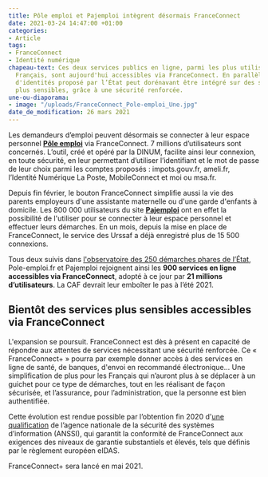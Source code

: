 ```yaml
---
title: Pôle emploi et Pajemploi intègrent désormais FranceConnect
date: 2021-03-24 14:47:00 +01:00
categories:
- Article
tags:
- FranceConnect
- Identité numérique
chapeau-text: Ces deux services publics en ligne, parmi les plus utilisés par les
  Français, sont aujourd'hui accessibles via FranceConnect. En parallèle, le fédérateur
  d'identités proposé par l’État peut dorénavant être intégré sur des sites de démarches
  plus sensibles, grâce à une sécurité renforcée.
une-ou-diaporama:
- image: "/uploads/FranceConnect_Pole-emploi_Une.jpg"
date_de_modification: 26 mars 2021
---
```


Les demandeurs d’emploi peuvent désormais se connecter à leur espace personnel [**Pôle emploi**](https://www.pole-emploi.fr/accueil/ "Pôle emploi - Lien externe") via FranceConnect. 7 millions d’utilisateurs sont concernés. L’outil, créé et opéré par la DINUM, facilite ainsi leur connexion, en toute sécurité, en leur permettant d’utiliser l’identifiant et le mot de passe de leur choix parmi les comptes proposés : impots.gouv.fr, ameli.fr, l’Identité Numérique La Poste, MobileConnect et moi ou msa.fr. 

Depuis fin février, le bouton FranceConnect simplifie aussi la vie des parents employeurs d'une assistante maternelle ou d'une garde d'enfants à domicile. Les 800&nbsp;000 utilisateurs du site [**Pajemploi**](https://www.pajemploi.urssaf.fr "Pajemploi - Lien externe") ont en effet la possibilité de l'utiliser pour se connecter à leur espace personnel et effectuer leurs démarches. En un mois, depuis la mise en place de FranceConnect, le service des Urssaf a déjà enregistré plus de 15&nbsp;500 connexions. 

Tous deux suivis dans [l'observatoire des 250 démarches phares de l’État](https://observatoire.numerique.gouv.fr/observatoire/ "l'observatoire des 250 démarches phares de l’État - Lien externe"), Pole-emploi.fr et Pajemploi rejoignent ainsi les **900 services en ligne accessibles via FranceConnect**, adopté à ce jour par **21 millions d’utilisateurs**. La CAF devrait leur emboîter le pas à l’été 2021.

## Bientôt des services plus sensibles accessibles via FranceConnect

L'expansion se poursuit. FranceConnect est dès à présent en capacité de répondre aux attentes de services nécessitant une sécurité renforcée. Ce « FranceConnect+ » pourra par exemple donner accès à des services en ligne de santé, de banques, d'envoi en recommandé électronique... Une simplification de plus pour les Français qui n’auront plus à se déplacer à un guichet pour ce type de démarches, tout en les réalisant de façon sécurisée, et l’assurance, pour l’administration, que la personne est bien authentifiée. 

Cette évolution est rendue possible par l’obtention fin 2020 d'[une qualification](https://www.ssi.gouv.fr/uploads/liste-produits-et-services-qualifies.pdf "d’une qualification - Lien externe - pdf, 434 Ko") de l’agence nationale de la sécurité des systèmes d’information (ANSSI), qui garantit la conformité de FranceConnect aux exigences des niveaux de garantie substantiels et élevés, tels que définis par le règlement européen eIDAS.

FranceConnect+ sera lancé en mai 2021.
